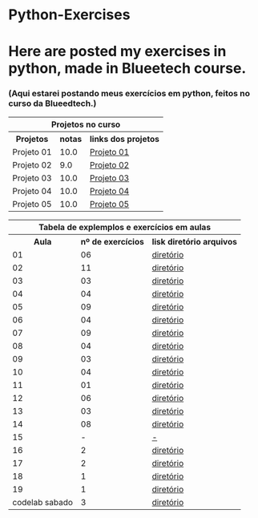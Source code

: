 # Python-Exercises

# Here are posted my exercises in python, made in Blueetech course.
### (Aqui estarei postando meus exercícios em python, feitos no curso da Blueedtech.)
 

<table align="center" border="0">
      <tr>
          <th colspan="3"> Projetos no curso </th>
      <tr>
       <th>Projetos</th>
       <th>notas</th>
       <th>links dos projetos</th>
      <tr>
       <td>Projeto 01</td>
       <td>10.0</td>
       <td><a href="https://github.com/hikarocarvalho/Python-Exercises/blob/main/projetos/Projeto_01_%E2%80%93_Detetive.ipynb">Projeto 01</a></td>
      <tr>
       <td>Projeto 02</td>
       <td> 9.0 </td>
       <td><a href="https://github.com/hikarocarvalho/Python-Exercises/blob/main/projetos/Projeto_02_jogo_Jokenpo.py">Projeto 02</a></td>
        <tr>
       <td>Projeto 03</td>
       <td> 10.0 </td>
       <td><a href="https://github.com/hikarocarvalho/Python-Exercises/blob/main/projetos/Projeto_03_Roleta_de_dados_final.py">Projeto 03</a></td>
        <tr>
       <td>Projeto 04</td>
       <td> 10.0 </td>
       <td><a href="https://github.com/hikarocarvalho/Python-Exercises/blob/main/projetos/Projeto_04_Simulador_de_Votacao.py">Projeto 04</a></td>
       <tr>
       <td>Projeto 05</td>
       <td> 10.0 </td>
       <td><a href="https://github.com/hikarocarvalho/ProjetoBlue_05.git">Projeto 05</a></td>


</table>

<table align="center" border="0">
      <tr>
          <th colspan="3"> Tabela de explemplos e exercícios em aulas </th>
      <tr>
          <th>Aula </th>
          <th> nº de exercícios </th>
          <th> lisk diretório arquivos</th>
      <tr>
          <td>01 </td>
          <td> 06 </td>
          <td> <a href="https://github.com/hikarocarvalho/Python-Exercises/blob/main/exercicios_Aulas/Aula_01_IntroducaoPython.ipynb">diretório</a></td>
      <tr>
          <td>02 </td>
          <td> 11 </td>
          <td> <a href="https://github.com/hikarocarvalho/Python-Exercises/blob/main/exercicios_Aulas/Aula_02_Codelab.ipynb">diretório</a></td>
      <tr>
          <td>03 </td>
          <td> 03 </td>
          <td> <a href="https://github.com/hikarocarvalho/Python-Exercises/blob/main/exercicios_Aulas/Aula_03_Exercicios_String.ipynb">diretório</a></td>
       <tr>
          <td>04 </td>
          <td> 04 </td>
          <td> <a href="https://github.com/hikarocarvalho/Python-Exercises/blob/main/exercicios_Aulas/Aula_04_Exercicios_Codelab.ipynb">diretório</a></td>
       <tr>
           <td>05 </td>
           <td> 09 </td>
           <td> <a href="https://github.com/hikarocarvalho/Python-Exercises/blob/main/exercicios_Aulas/Aula_05_Laco_For.ipynb">diretório</a></td>
       <tr>
           <td>06 </td>
           <td> 04 </td>
           <td> <a href="https://github.com/hikarocarvalho/Python-Exercises/blob/main/exercicios_Aulas/Aula_06.py">diretório</a></td>
       <tr>
           <td>07 </td>
           <td> 09 </td>
           <td> <a href="https://github.com/hikarocarvalho/Python-Exercises/tree/main/exercicios_Aulas/Aula_07">diretório</a></td>
       <tr>
           <td>08 </td>
           <td> 04 </td>
           <td> <a href="https://github.com/hikarocarvalho/Python-Exercises/tree/main/exercicios_Aulas/Aula_08">diretório</a></td>
       <tr>
           <td>09 </td>
           <td> 03 </td>
           <td> <a href="https://github.com/hikarocarvalho/Python-Exercises/tree/main/exercicios_Aulas/Aula_09">diretório</a></td>
       <tr>
           <td>10 </td>
           <td> 04 </td>
           <td> <a href="https://github.com/hikarocarvalho/Python-Exercises/tree/main/exercicios_Aulas/Aula_10">diretório</a></td>
       <tr>
           <td>11 </td>
           <td> 01 </td>
           <td> <a href="https://github.com/hikarocarvalho/Python-Exercises/tree/main/exercicios_Aulas/Aula_11">diretório</a></td>
       <tr>
           <td>12 </td>
           <td> 06 </td>
           <td> <a href="https://github.com/hikarocarvalho/Python-Exercises/tree/main/exercicios_Aulas/Aula_12">diretório</a></td>
       <tr>
           <td>13 </td>
           <td> 03 </td>
           <td> <a href="https://github.com/hikarocarvalho/Python-Exercises/tree/main/exercicios_Aulas/Aula_13">diretório</a></td>
        <tr>
           <td>14 </td>
           <td> 08 </td>
           <td> <a href="https://github.com/hikarocarvalho/Python-Exercises/tree/main/exercicios_Aulas/Aula_14">diretório</a></td>
         <tr>
           <td>15 </td>
           <td> - </td>
           <td> <a href="#">-</a></td>
          <tr>
           <td>16 </td>
           <td> 2 </td>
           <td> <a href="https://github.com/hikarocarvalho/Python-Exercises/tree/main/exercicios_Aulas/Aula_16">diretório</a></td>
          <tr>
           <td>17 </td>
           <td> 2 </td>
           <td> <a href="https://github.com/hikarocarvalho/Python-Exercises/tree/main/exercicios_Aulas/Aula_17">diretório</a></td>
          <tr>
           <td>18 </td>
           <td> 1 </td>
           <td> <a href="https://github.com/hikarocarvalho/Python-Exercises/tree/main/exercicios_Aulas/Aula_18">diretório</a></td>
          <tr>
           <td>19 </td>
           <td> 1 </td>
           <td> <a href="https://github.com/hikarocarvalho/Python-Exercises/tree/main/exercicios_Aulas/Aula_19">diretório</a></td>
          <tr>
           <td>codelab sabado </td>
           <td> 3 </td>
           <td> <a href="https://github.com/hikarocarvalho/Python-Exercises/tree/main/exercicios_Aulas/Codelab_Saturday_Study_Class/26-06-2021">diretório</a></td>


</table>
